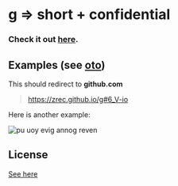 # g => short + confidential

### Check it out [here](https://zrec.github.io/g).

## Examples (see [oto](oto))

This should redirect to **github.com**
> https://zrec.github.io/g#6_V-io

Here is another example:

![pu uoy evig annog reven](https://gist.github.com/ZReC/df8b0b277400e78a263260cb7483adbb/raw/nggyu.svg)

## License

[See here](license.md)
